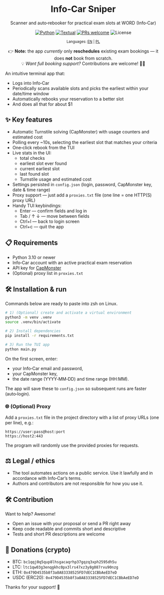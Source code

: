 <div align="center">

# Info‑Car Sniper
Scanner and auto‑rebooker for practical exam slots at WORD (Info‑Car)

<!-- Space for badges (examples below – adjust as you like) -->

<a href="https://www.python.org/"><img alt="Python" src="https://img.shields.io/badge/python-3.10%2B-blue.svg?logo=python"></a>
<a href="https://textual.textualize.io/"><img alt="Textual" src="https://img.shields.io/badge/TUI-Textual-6f42c1?logo=terminal"></a>
<a href="#-contribution-"><img alt="PRs welcome" src="https://img.shields.io/badge/PRs-welcome-brightgreen.svg"></a>
<img alt="License" src="https://img.shields.io/badge/license-GNU%20GPLv3-lightgrey">

<p><sup>Languages: <a href="README.en.md">EN</a> | <a href="README.md">PL</a></sup></p>

</div>

<div align="center">

👉 <strong>Note:</strong> the app <em>currently</em> only <strong>reschedules</strong> existing exam bookings — it does <strong>not</strong> book from scratch. <br/>
💡 <em>Want full booking support?</em> Contributions are welcome! 🙏✨

</div>

An intuitive terminal app that:
- Logs into Info‑Car
- Periodically scans available slots and picks the earliest within your date/time window
- Automatically rebooks your reservation to a better slot
- And does all that for about $1

## ✨ Key features

- Automatic Turnstile solving (CapMonster) with usage counters and estimated cost
- Polling every ~10s, selecting the earliest slot that matches your criteria
- One‑click rebook from the TUI
- Live stats in the UI:
  - total checks
  - earliest slot ever found
  - current earliest slot
  - last found slot
  - Turnstile usage and estimated cost
- Settings persisted in `config.json` (login, password, CapMonster key, date & time range)
- Proxy support — just add a `proxies.txt` file (one line = one HTTP(S) proxy URL)
- Handy TUI keybindings:
  - Enter — confirm fields and log in
  - Tab / ↑ ↓ — move between fields
  - Ctrl+l — back to login screen
  - Ctrl+c — quit the app


## 📋 Requirements

- Python 3.10 or newer
- Info‑Car account with an active practical exam reservation
- API key for [CapMonster](https://capmonster.cloud/en)
- (Optional) proxy list in `proxies.txt`


## 🛠️ Installation & run

Commands below are ready to paste into zsh on Linux.

```bash
# 1) (Optional) create and activate a virtual environment
python3 -m venv .venv
source .venv/bin/activate

# 2) Install dependencies
pip install -r requirements.txt

# 3) Run the TUI app
python main.py
```

On the first screen, enter:
- your Info‑Car email and password,
- your CapMonster key,
- the date range (YYYY‑MM‑DD) and time range (HH:MM).

The app will save these to `config.json` so subsequent runs are faster (auto‑login).

### 🌐 (Optional) Proxy

Add a `proxies.txt` file in the project directory with a list of proxy URLs (one per line), e.g.:

```
https://user:pass@host:port
https://host2:443
```

The program will randomly use the provided proxies for requests.

## ⚖️ Legal / ethics

- The tool automates actions on a public service. Use it lawfully and in accordance with Info‑Car’s terms.
- Authors and contributors are not responsible for how you use it.

## 🛠️ Contribution

Want to help? Awesome!
- Open an issue with your proposal or send a PR right away
- Keep code readable and commits short and descriptive
- Tests and short PR descriptions are welcome

## 💙 Donations (crypto)

- BTC: `bc1qqj0q5qup8lhsgacaqrhp37gqzq3xph2595dh5u`
- LTC: `ltc1qw03g3enqgkhc0px3lrs47xz3y8g087rvu90nzg`
- ETH: `0x479D4535b8f3a8A83338525FD7dEC1CBbAeED7eD`
- USDC (ERC20): `0x479D4535b8f3a8A83338525FD7dEC1CBbAeED7eD`

Thanks for your support! 🙌

